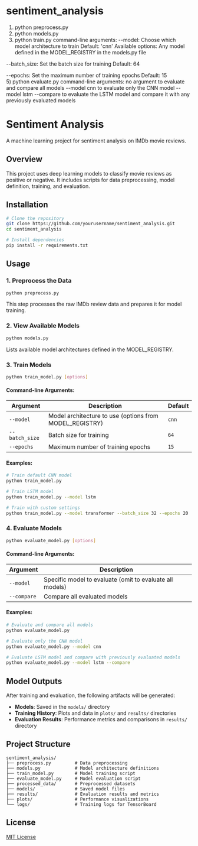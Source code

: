 # sentiment_analysis


1) python preprocess.py
2) python models.py
3) python train.py
command-line arguments:
--model: Choose which model architecture to train
  Default: 'cnn'
  Available options: Any model defined in the MODEL_REGISTRY in the models.py file

--batch_size: Set the batch size for training
  Default: 64
  
--epochs: Set the maximum number of training epochs
  Default: 15   
5) python evaluate.py
command-line arguments:
no argument to evaluate and compare all models
--model cnn to evaluate only the CNN model
--model lstm --compare to evaluate the LSTM model and compare it with any previously evaluated models


# Sentiment Analysis

A machine learning project for sentiment analysis on IMDb movie reviews.

## Overview

This project uses deep learning models to classify movie reviews as positive or negative. It includes scripts for data preprocessing, model definition, training, and evaluation.

## Installation

```bash
# Clone the repository
git clone https://github.com/yourusername/sentiment_analysis.git
cd sentiment_analysis

# Install dependencies
pip install -r requirements.txt
```

## Usage

### 1. Preprocess the Data

```bash
python preprocess.py
```

This step processes the raw IMDb review data and prepares it for model training.

### 2. View Available Models

```bash
python models.py
```

Lists available model architectures defined in the MODEL_REGISTRY.

### 3. Train Models

```bash
python train_model.py [options]
```

#### Command-line Arguments:

| Argument | Description | Default |
|----------|-------------|---------|
| `--model` | Model architecture to use (options from MODEL_REGISTRY) | `cnn` |
| `--batch_size` | Batch size for training | `64` |
| `--epochs` | Maximum number of training epochs | `15` |

#### Examples:

```bash
# Train default CNN model
python train_model.py

# Train LSTM model
python train_model.py --model lstm

# Train with custom settings
python train_model.py --model transformer --batch_size 32 --epochs 20
```

### 4. Evaluate Models

```bash
python evaluate_model.py [options]
```

#### Command-line Arguments:

| Argument | Description |
|----------|-------------|
| `--model` | Specific model to evaluate (omit to evaluate all models) |
| `--compare` | Compare all evaluated models |

#### Examples:

```bash
# Evaluate and compare all models
python evaluate_model.py

# Evaluate only the CNN model
python evaluate_model.py --model cnn  

# Evaluate LSTM model and compare with previously evaluated models
python evaluate_model.py --model lstm --compare
```

## Model Outputs

After training and evaluation, the following artifacts will be generated:

- **Models**: Saved in the `models/` directory
- **Training History**: Plots and data in `plots/` and `results/` directories
- **Evaluation Results**: Performance metrics and comparisons in `results/` directory

## Project Structure

```
sentiment_analysis/
├── preprocess.py         # Data preprocessing
├── models.py             # Model architecture definitions
├── train_model.py        # Model training script
├── evaluate_model.py     # Model evaluation script
├── processed_data/       # Preprocessed datasets
├── models/               # Saved model files
├── results/              # Evaluation results and metrics
├── plots/                # Performance visualizations
└── logs/                 # Training logs for TensorBoard
```

## License

[MIT License](LICENSE)
